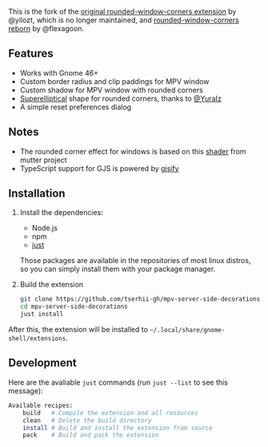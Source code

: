 This is the fork of the [original rounded-window-corners extension][14] by
@yilozt, which is no longer maintained, and [rounded-window-corners reborn][15] by @flexagoon.

## Features

- Works with Gnome 46+
- Custom border radius and clip paddings for MPV window
- Custom shadow for MPV window with rounded corners
- [Superelliptical][1] shape for rounded corners, thanks to [@YuraIz][2]
- A simple reset preferences dialog


## Notes

- The rounded corner effect for windows is based on this [shader][4] from
  mutter project
- TypeScript support for GJS is powered by [gjsify](https://gjsify.org/)

## Installation

1. Install the dependencies:
    - Node.js
    - npm
    - [just](https://just.systems)

    Those packages are available in the repositories of most linux distros, so
    you can simply install them with your package manager.

2. Build the extension

    ```bash
    git clone https://github.com/tserhii-gh/mpv-server-side-decorations
    cd mpv-server-side-decorations
    just install
    ```

After this, the extension will be installed to
`~/.local/share/gnome-shell/extensions`.


## Development

Here are the avaliable `just` commands (run `just --list` to see this message):

```bash
Available recipes:
    build   # Compile the extension and all resources
    clean   # Delete the build directory
    install # Build and install the extension from source
    pack    # Build and pack the extension
```

<!-- links -->

[1]: https://en.wikipedia.org/wiki/Superellipse
[2]: https://github.com/YuraIz
[3]: https://extensions.gnome.org/extension/3740/compiz-alike-magic-lamp-effect/
[4]: https://gitlab.gnome.org/GNOME/mutter/-/blob/main/src/compositor/meta-background-content.c#L138
[6]: https://user-images.githubusercontent.com/32430186/181902857-d4d10740-82fe-4941-b064-d436b9ea7317.png
[7]: https://extensions.gnome.org/extension/5237/rounded-window-corners/
[8]: https://github.com/yilozt/rounded-window-corners/releases
[9]: https://github.com/yilozt/rounded-window-corners/actions/workflows/pack.yml
[10]: https://img.shields.io/github/v/release/yilozt/rounded-window-corners?style=flat-square
[11]: https://img.shields.io/github/actions/workflow/status/yilozt/rounded-window-corners/pack.yml?branch=main&style=flat-square
[12]: https://hosted.weblate.org/widgets/rounded-window-corners/-/rounded-window-corners/multi-auto.svg
[13]: https://hosted.weblate.org/engage/rounded-window-corners/
[14]: https://github.com/yilozt/rounded-window-corners
[15]: https://github.com/flexagoon/rounded-window-corners
